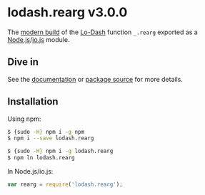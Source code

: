 # lodash.rearg v3.0.0

The [modern build](https://github.com/lodash/lodash/wiki/Build-Differences) of the [Lo-Dash](https://lodash.com/) function `_.rearg` exported as a [Node.js](http://nodejs.org/)/[io.js](https://iojs.org/) module.

## Dive in

See the [documentation](https://lodash.com/docs#rearg) or [package source](https://github.com/lodash/lodash/blob/3.0.0-npm-packages/lodash.rearg/index.js) for more details.

## Installation

Using npm:

```bash
$ {sudo -H} npm i -g npm
$ npm i --save lodash.rearg

$ {sudo -H} npm i -g lodash.rearg
$ npm ln lodash.rearg
```

In Node.js/io.js:

```js
var rearg = require('lodash.rearg');
```
